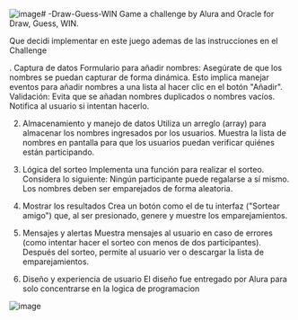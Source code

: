 ![image](https://github.com/user-attachments/assets/80934e40-6298-4d7b-87dd-ddc54cb50e33)# -Draw-Guess-WIN
Game a challenge by Alura and Oracle for  Draw, Guess, WIN.

Que decidi implementar en este juego ademas de las instrucciones en el Challenge

. Captura de datos
Formulario para añadir nombres: Asegúrate de que los nombres se puedan capturar de forma dinámica. Esto implica manejar eventos para añadir nombres a una lista al hacer clic en el botón "Añadir".
Validación: Evita que se añadan nombres duplicados o nombres vacíos. Notifica al usuario si intentan hacerlo.

2. Almacenamiento y manejo de datos
Utiliza un arreglo (array) para almacenar los nombres ingresados por los usuarios.
Muestra la lista de nombres en pantalla para que los usuarios puedan verificar quiénes están participando.

3. Lógica del sorteo
Implementa una función para realizar el sorteo.
Considera lo siguiente:
    Ningún participante puede regalarse a sí mismo.
    Los nombres deben ser emparejados de forma aleatoria.
    
5. Mostrar los resultados
  Crea un botón como el de tu interfaz ("Sortear amigo") que, al ser presionado, genere y muestre los emparejamientos.
  
6. Mensajes y alertas
  Muestra mensajes al usuario en caso de errores (como intentar hacer el sorteo con menos de dos participantes).
  Después del sorteo, permite al usuario ver o descargar la lista de emparejamientos.

7. Diseño y experiencia de usuario
    El diseño fue entregado por Alura para solo concentrarse en la logica de programacion

![image](https://github.com/user-attachments/assets/a83bf9f7-33cb-4075-9101-a8e716694c9e)


